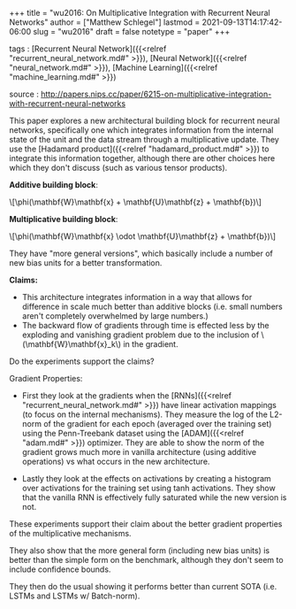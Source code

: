 +++
title = "wu2016: On Multiplicative Integration with Recurrent Neural Networks"
author = ["Matthew Schlegel"]
lastmod = 2021-09-13T14:17:42-06:00
slug = "wu2016"
draft = false
notetype = "paper"
+++

tags
: [Recurrent Neural Network]({{<relref "recurrent_neural_network.md#" >}}), [Neural Network]({{<relref "neural_network.md#" >}}), [Machine Learning]({{<relref "machine_learning.md#" >}})

source
: <http://papers.nips.cc/paper/6215-on-multiplicative-integration-with-recurrent-neural-networks>

This paper explores a new architectural building block for recurrent neural networks, specifically one which integrates information from the internal state of the unit and the data stream through a multiplicative update. They use the [Hadamard product]({{<relref "hadamard_product.md#" >}}) to integrate this information together, although there are other choices here which they don't discuss (such as various tensor products).

**Additive building block**:

\\[\phi(\mathbf{W}\mathbf{x} + \mathbf{U}\mathbf{z} + \mathbf{b})\\]

**Multiplicative building block**:

\\[\phi(\mathbf{W}\mathbf{x} \odot \mathbf{U}\mathbf{z} + \mathbf{b})\\]

They have "more general versions", which basically include a number of new bias units for a better transformation.

**Claims:**

-   This architecture integrates information in a way that allows for difference in scale much better than additive blocks (i.e. small numbers aren't completely overwhelmed by large numbers.)
-   The backward flow of gradients through time is effected less by the exploding and vanishing gradient problem due to the inclusion of \\(\mathbf{W}\mathbf{x}\_k\\) in the gradient.

Do the experiments support the claims?

Gradient Properties:

-   First they look at the gradients when the [RNNs]({{<relref "recurrent_neural_network.md#" >}}) have linear activation mappings (to focus on the internal mechanisms).  They measure the log of the L2-norm of the gradient for each epoch (averaged over the training set) using the Penn-Treebank dataset using the [ADAM]({{<relref "adam.md#" >}}) optimizer. They are able to show the norm of the gradient grows much more in vanilla architecture (using additive operations) vs what occurs in the new architecture.

-   Lastly they look at the effects on activations by creating a histogram over activations for the training set using tanh activations. They show that the vanilla RNN is effectively fully saturated while the new version is not.

These experiments support their claim about the better gradient properties of the multiplicative mechanisms.

They also show that the more general form (including new bias units) is better than the simple form on the benchmark, although they don't seem to include confidence bounds.

They then do the usual showing it performs better than current SOTA (i.e. LSTMs and LSTMs w/ Batch-norm).
